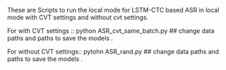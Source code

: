 These are Scripts to run the local mode for LSTM-CTC based ASR in local mode with CVT settings and without cvt settings.

For with CVT settings :: python ASR_cvt_same_batch.py  ## change data paths and paths to save the models .

For without CVT settings:: pytohn ASR_rand.py  ## change data paths and paths to save the models .
